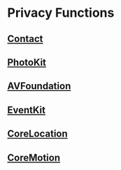 # Privacy Functions

## [Contact](/research/cyfi/apple/objc/selectors/privacy/docs/contact)

## [PhotoKit](/research/cyfi/apple/objc/selectors/privacy/docs/photokit)

## [AVFoundation](/research/cyfi/apple/objc/selectors/privacy/docs/avfoundation)
## [EventKit](/research/cyfi/apple/objc/selectors/privacy/docs/eventkit)

## [CoreLocation](/research/cyfi/apple/objc/selectors/privacy/docs/corelocation)

## [CoreMotion](/research/cyfi/apple/objc/selectors/privacy/docs/coremotion)

